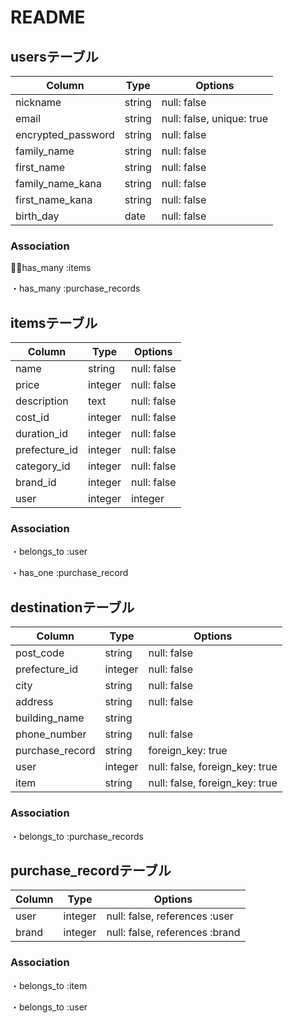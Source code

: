 # README
## usersテーブル
|Column|Type|Options|
|------|----|-------|
|nickname|string|null: false|
|email|string|null: false, unique: true|
|encrypted_password|string|null: false|
|family_name|string|null: false|
|first_name|string|null: false|
|family_name_kana|string|null: false|
|first_name_kana|string|null: false|
|birth_day|date|null: false|

### Association
・has_many :items 

・has_many :purchase_records


## itemsテーブル
|Column|Type|Options|
|------|----|-------|
|name|string|null: false|
|price|integer|null: false|
|description|text|null: false|
|cost_id|integer|null: false|
|duration_id|integer|null: false|
|prefecture_id|integer|null: false|
|category_id|integer|null: false|
|brand_id|integer|null: false|
|user|integer|integer|null: false, references :user|

### Association
・belongs_to :user 

・has_one :purchase_record



## destinationテーブル
|Column|Type|Options|
|------|----|-------|
|post_code|string|null: false|
|prefecture_id|integer|null: false|
|city|string|null: false|
|address|string|null: false|
|building_name|string||
|phone_number|string|null: false|
|purchase_record|string|foreign_key: true|
|user|integer|null: false, foreign_key: true|
|item|string|null: false, foreign_key: true|

### Association

・belongs_to :purchase_records

## purchase_recordテーブル
|Column|Type|Options|
|------|----|-------|
|user|integer|null: false, references :user|
|brand|integer|null: false, references :brand|

### Association

・belongs_to :item

・belongs_to :user 


